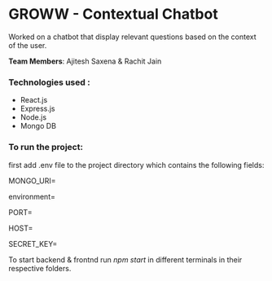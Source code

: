 # GROWW - Contextual Chatbot

Worked on a chatbot that display relevant questions based on the context of the user.

**Team Members**: Ajitesh Saxena &amp; Rachit Jain

### Technologies used :

- React.js
- Express.js
- Node.js
- Mongo DB

### To run the project:

first add .env file to the project directory which contains the following fields:

MONGO_URI=

environment=

PORT=

HOST=

SECRET_KEY=

To start backend & frontnd run *npm start* in different terminals in their respective folders.
